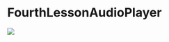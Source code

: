 # FourthLessonAudioPlayer
<p align="left">
<img src="https://user-images.githubusercontent.com/108148690/218835312-52ee2db7-104a-44cd-9b6a-909585971407.jpeg"/>
</p>
